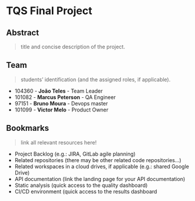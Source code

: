 # TQS Final Project


## Abstract
> title and concise description of the project. 

## Team 
> students’ identification (and the assigned roles, if applicable).  

- 104360 - **João Teles**       - Team Leader 
- 101082 - **Marcus Peterson**   - QA Engineer
- 97151 - **Bruno Moura**      - Devops master
- 101099 - **Victor Melo**     - Product Owner

## Bookmarks 
> link all relevant resources here!
- Project Backlog (e.g.: JIRA, GitLab agile planning)
- Related repositories (there may be other related code repositories...)
- Related workspaces in a cloud drives, if applicable (e.g.: shared Google Drive)
- API documentation (link the landing page for your API documentation)
- Static analysis (quick access to the quality dashboard)
- CI/CD environment (quick access to the results dashboard